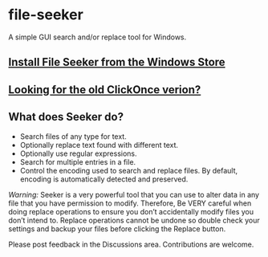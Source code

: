 # file-seeker
A simple GUI search and/or replace tool for Windows.

## [Install File Seeker from the Windows Store](https://www.microsoft.com/store/apps/9NBBLTHRSPHD)
## [Looking for the old ClickOnce verion?](https://seeker.codeplex.com/releases/)

## What does Seeker do?
* Search files of any type for text.
* Optionally replace text found with different text.
* Optionally use regular expressions.
* Search for multiple entries in a file.
* Control the encoding used to search and replace files. By default, encoding is automatically detected and preserved.

*Warning:* Seeker is a very powerful tool that you can use to alter data in any file that you have permission to modify. Therefore, Be VERY careful when doing replace operations to ensure you don’t accidentally modify files you don’t intend to. Replace operations cannot be undone so double check your settings and backup your files before clicking the Replace button.

Please post feedback in the Discussions area. Contributions are welcome.
